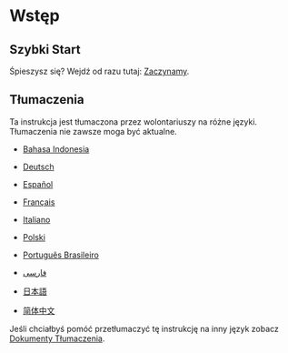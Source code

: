 # Wstęp

## Szybki Start

Śpieszysz się? Wejdź od razu tutaj: [Zaczynamy](getting-started.md).

## Tłumaczenia

Ta instrukcja jest tłumaczona przez wolontariuszy na różne języki. Tłumaczenia nie zawsze moga być aktualne.

- [Bahasa Indonesia](https://apps.ankiweb.net/docs/manual.id.html)

- [Deutsch](http://www.dennisproksch.de/anki)

- [Español](https://apps.ankiweb.net/docs/manual.es.html)

- [Français](https://apps.ankiweb.net/docs/manual.fr.html)

- [Italiano](https://web.archive.org/web/20160423223801/http://192.167.9.6/Anki_ITA/Manual_ITA.htm)

- [Polski](https://apps.ankiweb.net/docs/manual.pl.html)

- [Português Brasileiro](https://mizerablebr.github.io/anki-manual/)

- [فارسى](http://ankidroid.ir/anki.pdf)

- [日本語](http://wikiwiki.jp/rage2050/?FrontPage)

- [简体中文](http://www.ankichina.net/manual/anki/)

Jeśli chciałbyś pomóć przetłumaczyć tę instrukcję na inny język zobacz [Dokumenty Tłumaczenia](https://translating.ankiweb.net/#/anki/manual).
